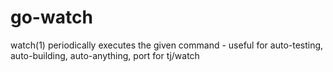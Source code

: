 # go-watch
watch(1) periodically executes the given command - useful for auto-testing, auto-building, auto-anything, port for tj/watch
